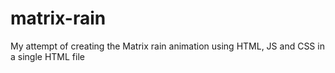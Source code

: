 # matrix-rain
My attempt of creating the Matrix rain animation using HTML, JS and CSS in a single HTML file
